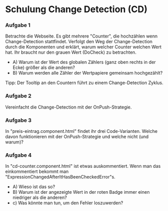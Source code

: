 # Schulung Change Detection (CD)

### Aufgabe 1
Betrachte die Webseite. Es gibt mehrere "Counter", die hochzählen wenn Change-Detection stattfindet.
Verfolgt den Weg der Change-Detection durch die Komponenten und erklärt, warum welcher Counter welchen Wert hat. Ihr braucht nur den grauen Wert (DoCheck) zu betrachten.

 * A) Warum ist der Wert des globalen Zählers (ganz oben rechts in der Ecke) größer als die anderen?
 * B) Warum werden alle Zähler der Wertpapiere gemeinsam hochgezählt?

Tipp: Der Tooltip an den Countern führt zu einem Change-Detection Zyklus.

### Aufgabe 2
Vereinfacht die Change-Detection mit der OnPush-Strategie.

### Aufgabe 3
In "preis-eintrag.component.html" findet ihr drei Code-Varianten.
Welche davon funktionieren mit der OnPush-Strategie und welche nicht (und warum)?

### Aufgabe 4
In "cd-counter.component.html" ist etwas auskommentiert. Wenn man das einkommentiert bekommt man "ExpressionChangedAfterItHasBeenCheckedError"s.

 * A) Wieso ist das so?
 * B) Warum ist der angezeigte Wert in der roten Badge immer einen niedriger als die anderen?
 * c) Was könnte man tun, um den Fehler loszuwerden?

